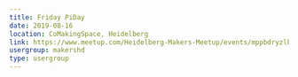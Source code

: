```yaml
---
title: Friday PiDay
date: 2019-08-16
location: CoMakingSpace, Heidelberg
link: https://www.meetup.com/Heidelberg-Makers-Meetup/events/mppbdryzlbvb/
usergroup: makershd
type: usergroup
---
```

